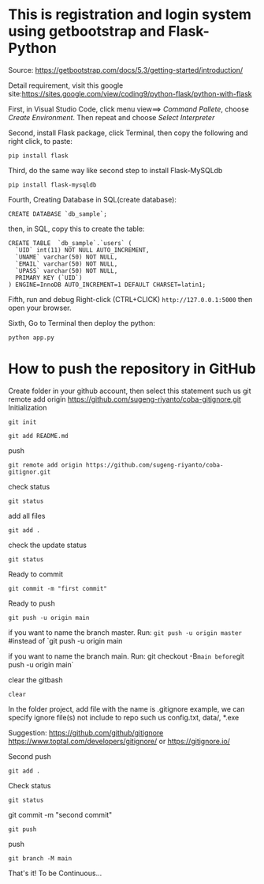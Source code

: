 # This is registration and login system using getbootstrap and Flask-Python
Source: https://getbootstrap.com/docs/5.3/getting-started/introduction/

Detail requirement, visit this google site:https://sites.google.com/view/coding9/python-flask/python-with-flask

First, in Visual Studio Code, click menu view==> *Command Pallete*, choose *Create Environment*. Then repeat and choose *Select Interpreter*

Second, install Flask package, click Terminal, then copy the following and right click, to paste:

    pip install flask

Third, do the same way like second step to install Flask-MySQLdb

    pip install flask-mysqldb

Fourth, Creating Database in SQL(create database):

    CREATE DATABASE `db_sample`; 

then, in SQL, copy this to create the table:

    CREATE TABLE  `db_sample`.`users` (
      `UID` int(11) NOT NULL AUTO_INCREMENT,
      `UNAME` varchar(50) NOT NULL,
      `EMAIL` varchar(50) NOT NULL,
      `UPASS` varchar(50) NOT NULL,
      PRIMARY KEY (`UID`)
    ) ENGINE=InnoDB AUTO_INCREMENT=1 DEFAULT CHARSET=latin1;

Fifth, run and debug
Right-click (CTRL+CLICK) `http://127.0.0.1:5000` then open your browser.

Sixth, Go to Terminal then deploy the python:

    python app.py

# How to push the repository in GitHub
Create folder in your github account, then select this statement such us git remote add origin https://github.com/sugeng-riyanto/coba-gitignore.git 
Initialization

    git init

    git add README.md

push

    git remote add origin https://github.com/sugeng-riyanto/coba-gitignor.git 

check status

    git status

add all files

    git add .

check the update status

    git status

Ready to commit

    git commit -m "first commit"

Ready to push

    git push -u origin main

if you want to name the branch master. Run:
`git push -u origin master` #instead of `git push -u origin main

if you want to name the branch main. Run:
git checkout -B` main before `git push -u origin main`

clear the gitbash

    clear

In the folder project, add file with the name is .gitignore
example, we can specify ignore file(s) not include to repo such us config.txt, data/, *.exe

Suggestion: https://github.com/github/gitignore
https://www.toptal.com/developers/gitignore/ or https://gitignore.io/

Second push

    git add .
Check status

    git status

git commit -m "second commit"

    git push

push

    git branch -M main

That's it! To be Continuous...
